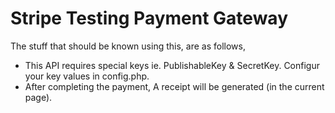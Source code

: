# Stripe Testing Payment Gateway
The stuff that should be known using this, are as follows,
* This API requires special keys ie. PublishableKey & SecretKey. Configur your key values in config.php.
* After completing the payment, A receipt will be generated (in the current page).
